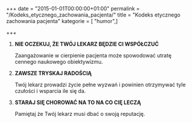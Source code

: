 +++
date = "2015-01-01T00:00:00+01:00"
permalink = "/Kodeks_etycznego_zachowania_pacjenta/"
title = "Kodeks etycznego zachowania pacjenta"
kategorie = [ "humor",]

+++

1.  **NIE OCZEKUJ, ŻE TWÓJ LEKARZ BĘDZIE CI WSPÓŁCZUĆ**

    Zaangażowanie w cierpienie pacjenta może spowodować utratę cennego naukowego
    obiektywizmu.

2.  **ZAWSZE TRYSKAJ RADOŚCIĄ**

    Twój lekarz prowadzi życie pełne wyzwań i powinien otrzymywać tyle czułości
    i wsparcia ile się da.

3.  **STARAJ SIĘ CHOROWAĆ NA TO NA CO CIĘ LECZĄ**

    Pamiętaj że Twój lekarz musi dbać o swoją reputację.

